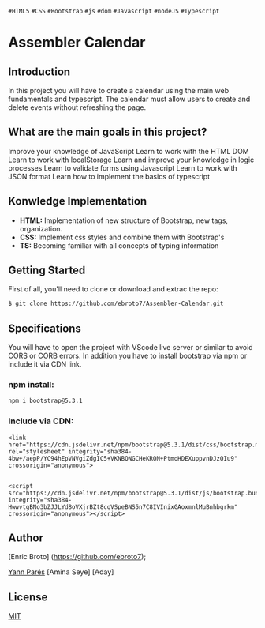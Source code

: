 `#HTML5` `#CSS` `#Bootstrap` `#js` `#dom` `#Javascript` `#nodeJS` `#Typescript` 

# Assembler Calendar 

## Introduction ##
In this project you will have to create a calendar using the main web fundamentals and typescript.
The calendar must allow users to create and delete events without refreshing the page.
## What are the main goals in this project? ##
Improve your knowledge of JavaScript
Learn to work with the HTML DOM
Learn to work with localStorage
Learn and improve your knowledge in logic processes
Learn to validate forms using Javascript
Learn to work with JSON format
Learn how to implement the basics of typescript

## Konwledge Implementation ##
* **HTML:** Implementation of new structure of Bootstrap, new tags, organization.
* **CSS:** Implement css styles and combine them with Bootstrap's
* **TS:** Becoming familiar with all concepts of typing information



## Getting Started

First of all, you'll need to clone or download and extrac the repo:

```bash
$ git clone https://github.com/ebroto7/Assembler-Calendar.git
```

## Specifications

You will have to open the project with VScode live server or similar to avoid CORS or CORB errors.
In addition you have to install bootstrap via npm or include it via CDN link.

### npm install:

```bash
npm i bootstrap@5.3.1
```

### Include via CDN:

```
<link href="https://cdn.jsdelivr.net/npm/bootstrap@5.3.1/dist/css/bootstrap.min.css" rel="stylesheet" integrity="sha384-4bw+/aepP/YC94hEpVNVgiZdgIC5+VKNBQNGCHeKRQN+PtmoHDEXuppvnDJzQIu9" crossorigin="anonymous">


<script src="https://cdn.jsdelivr.net/npm/bootstrap@5.3.1/dist/js/bootstrap.bundle.min.js" integrity="sha384-HwwvtgBNo3bZJJLYd8oVXjrBZt8cqVSpeBNS5n7C8IVInixGAoxmnlMuBnhbgrkm" crossorigin="anonymous"></script>
```

## Author

[Enric Broto] (https://github.com/ebroto7);

[Yann Parés](https://github.com/YannPares)
[Amina Seye]
[Aday]

## License 

[MIT](https://choosealicense.com/licenses/mit/)
